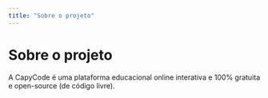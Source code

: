 ```yaml
---
title: "Sobre o projeto"
---
```


# Sobre o projeto

A CapyCode é uma plataforma educacional online interativa e 100% gratuita e open-source (de código livre).
